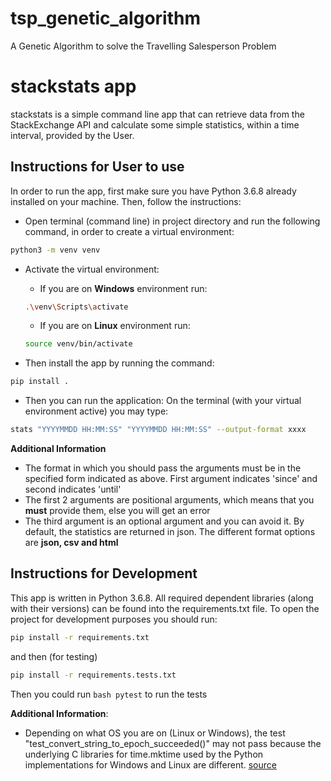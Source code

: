 # tsp_genetic_algorithm
A Genetic Algorithm to solve the Travelling Salesperson Problem


# stackstats app

stackstats is a simple command line app that can retrieve data from the StackExchange API and calculate some simple statistics, within a time interval, provided by the User.

## Instructions for User to use

In order to run the app, first make sure you have Python 3.6.8 already installed on your machine. Then, follow the instructions:

- Open terminal (command line) in project directory and run the following command, in order to create a virtual environment:
```bash
python3 -m venv venv
```
- Activate the virtual environment:

    - If you are on **Windows** environment run:
    ```bash
    .\venv\Scripts\activate
    ```
    - If you are on **Linux** environment run:
    ```bash
    source venv/bin/activate
    ```
- Then install the app by running the command:
```bash
pip install .
```
- Then you can run the application: On the terminal (with your virtual environment active) you may type:
```bash
stats "YYYYMMDD HH:MM:SS" "YYYYMMDD HH:MM:SS" --output-format xxxx
```
  **Additional Information**
  - The format in which you should pass the arguments must be in the specified form indicated as above. First argument indicates 'since' and second indicates 'until'
  - The first 2 arguments are positional arguments, which means that you **must** provide them, else you will get an error
  - The third argument is an optional argument and you can avoid it. By default, the statistics are returned in json. The different format options
    are **json, csv and html**

## Instructions for Development

This app is written in Python 3.6.8. All required dependent libraries (along with their versions) can be found into the requirements.txt file. To open the project for development purposes you should run:
```bash
pip install -r requirements.txt
```
and then (for testing)

```bash
pip install -r requirements.tests.txt
```
Then you could run ```bash pytest``` to run the tests

  **Additional Information**:
  -  Depending on what OS you are on (Linux or Windows), the test "test_convert_string_to_epoch_succeeded()" may not pass because the underlying C libraries for time.mktime used by the Python implementations for Windows and Linux are different.
     [source](https://docs.python.org/3/library/time.html#time.mktime)
